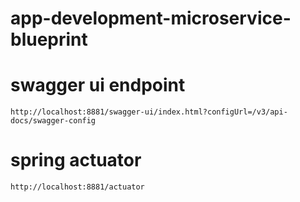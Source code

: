 # app-development-microservice-blueprint

# swagger ui endpoint
    http://localhost:8881/swagger-ui/index.html?configUrl=/v3/api-docs/swagger-config
# spring actuator 
    http://localhost:8881/actuator
